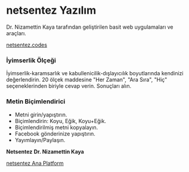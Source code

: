 # netsentez Yazılım 
Dr. Nizamettin Kaya tarafından geliştirilen basit web uygulamaları ve araçları.

[netsentez.codes](https://netsentez.codes/)

### İyimserlik Ölçeği 
İyimserlik-karamsarlık ve kabullenicilik-dışlayıcılık boyutlarında kendinizi değerlendirin. 20 ölçek maddesine "Her Zaman", "Ara Sıra", "Hiç" seçeneklerinden biriyle cevap verin. Sonuçları alın.
### Metin Biçimlendirici 
- Metni girin/yapıştırın.
- Biçimlendirin: Koyu, Eğik, Koyu+Eğik.
- Biçimlendirilmiş metni kopyalayın.
- Facebook gönderinize yapıştırın.
- Yayımlayın/Paylaşın.

**Netsentez**
**Dr. Nizamettin Kaya**

[netsentez Ana Platform](https://netsentez.com/)
  
